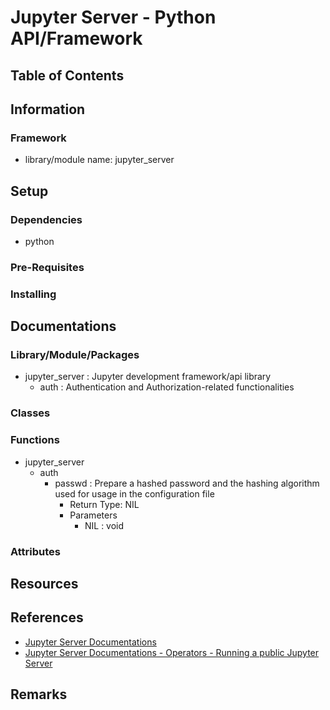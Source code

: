 # Jupyter Server - Python API/Framework

## Table of Contents

## Information
### Framework
+ library/module name: jupyter_server

## Setup
### Dependencies
+ python

### Pre-Requisites

### Installing

## Documentations
### Library/Module/Packages
- jupyter_server : Jupyter development framework/api library
    + auth : Authentication and Authorization-related functionalities

### Classes

### Functions
- jupyter_server
    - auth
        - passwd : Prepare a hashed password and the hashing algorithm used for usage in the configuration file
            + Return Type: NIL
            - Parameters
                + NIL : void

### Attributes

## Resources

## References
+ [Jupyter Server Documentations](https://jupyter-server.readthedocs.io/en/latest/)
+ [Jupyter Server Documentations - Operators - Running a public Jupyter Server](https://jupyter-server.readthedocs.io/en/latest/operators/public-server.html)

## Remarks
